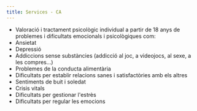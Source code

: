 ```yaml
---
title: Services - CA
---
```


- Valoració i tractament psicològic individual a partir de 18 anys de problemes i dificultats
emocionals i psicològiques com:
- Ansietat
- Depressió
- Addiccions sense substàncies (addicció al joc, a videojocs, al sexe, a les compres...)
- Problemes de la conducta alimentària
- Dificultats per establir relacions sanes i satisfactòries amb els altres
- Sentiments de buit i soledat
- Crisis vitals
- Dificultats per gestionar l&#39;estrès
- Dificultats per regular les emocions